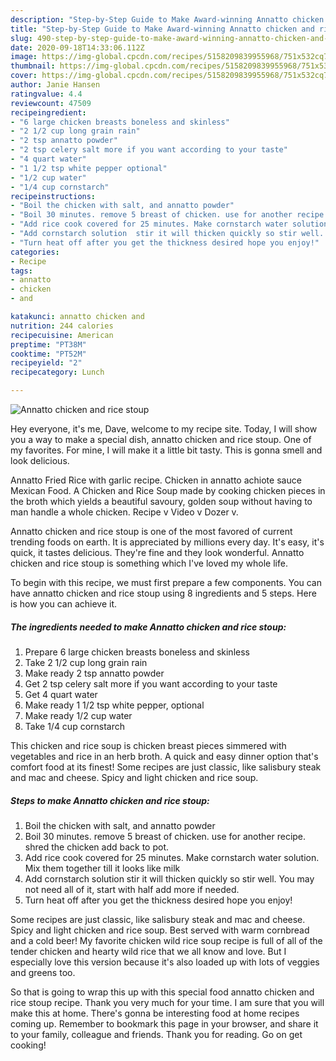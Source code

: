```yaml
---
description: "Step-by-Step Guide to Make Award-winning Annatto chicken and rice stoup"
title: "Step-by-Step Guide to Make Award-winning Annatto chicken and rice stoup"
slug: 490-step-by-step-guide-to-make-award-winning-annatto-chicken-and-rice-stoup
date: 2020-09-18T14:33:06.112Z
image: https://img-global.cpcdn.com/recipes/5158209839955968/751x532cq70/annatto-chicken-and-rice-stoup-recipe-main-photo.jpg
thumbnail: https://img-global.cpcdn.com/recipes/5158209839955968/751x532cq70/annatto-chicken-and-rice-stoup-recipe-main-photo.jpg
cover: https://img-global.cpcdn.com/recipes/5158209839955968/751x532cq70/annatto-chicken-and-rice-stoup-recipe-main-photo.jpg
author: Janie Hansen
ratingvalue: 4.4
reviewcount: 47509
recipeingredient:
- "6 large chicken breasts boneless and skinless"
- "2 1/2 cup long grain rain"
- "2 tsp annatto powder"
- "2 tsp celery salt more if you want according to your taste"
- "4 quart water"
- "1 1/2 tsp white pepper optional"
- "1/2 cup water"
- "1/4 cup cornstarch"
recipeinstructions:
- "Boil the chicken with salt, and annatto powder"
- "Boil 30 minutes. remove 5 breast of chicken. use for another recipe. shred the chicken add back to pot."
- "Add rice cook covered for 25 minutes. Make cornstarch water solution. Mix them together till it looks like milk"
- "Add cornstarch solution  stir it will thicken quickly so stir well. You may not need all of it, start with half add more if needed."
- "Turn heat off after you get the thickness desired hope you enjoy!"
categories:
- Recipe
tags:
- annatto
- chicken
- and

katakunci: annatto chicken and 
nutrition: 244 calories
recipecuisine: American
preptime: "PT38M"
cooktime: "PT52M"
recipeyield: "2"
recipecategory: Lunch

---
```



![Annatto chicken and rice stoup](https://img-global.cpcdn.com/recipes/5158209839955968/751x532cq70/annatto-chicken-and-rice-stoup-recipe-main-photo.jpg)

Hey everyone, it's me, Dave, welcome to my recipe site. Today, I will show you a way to make a special dish, annatto chicken and rice stoup. One of my favorites. For mine, I will make it a little bit tasty. This is gonna smell and look delicious.

Annatto Fried Rice with garlic recipe. Chicken in annatto achiote sauce Mexican Food. A Chicken and Rice Soup made by cooking chicken pieces in the broth which yields a beautiful savoury, golden soup without having to man handle a whole chicken. Recipe v Video v Dozer v.

Annatto chicken and rice stoup is one of the most favored of current trending foods on earth. It is appreciated by millions every day. It's easy, it's quick, it tastes delicious. They're fine and they look wonderful. Annatto chicken and rice stoup is something which I've loved my whole life.


To begin with this recipe, we must first prepare a few components. You can have annatto chicken and rice stoup using 8 ingredients and 5 steps. Here is how you can achieve it.

<!--inarticleads1-->

##### The ingredients needed to make Annatto chicken and rice stoup:

1. Prepare 6 large chicken breasts boneless and skinless
1. Take 2 1/2 cup long grain rain
1. Make ready 2 tsp annatto powder
1. Get 2 tsp celery salt more if you want according to your taste
1. Get 4 quart water
1. Make ready 1 1/2 tsp white pepper, optional
1. Make ready 1/2 cup water
1. Take 1/4 cup cornstarch


This chicken and rice soup is chicken breast pieces simmered with vegetables and rice in an herb broth. A quick and easy dinner option that&#39;s comfort food at its finest! Some recipes are just classic, like salisbury steak and mac and cheese. Spicy and light chicken and rice soup. 

<!--inarticleads2-->

##### Steps to make Annatto chicken and rice stoup:

1. Boil the chicken with salt, and annatto powder
1. Boil 30 minutes. remove 5 breast of chicken. use for another recipe. shred the chicken add back to pot.
1. Add rice cook covered for 25 minutes. Make cornstarch water solution. Mix them together till it looks like milk
1. Add cornstarch solution  stir it will thicken quickly so stir well. You may not need all of it, start with half add more if needed.
1. Turn heat off after you get the thickness desired hope you enjoy!


Some recipes are just classic, like salisbury steak and mac and cheese. Spicy and light chicken and rice soup. Best served with warm cornbread and a cold beer! My favorite chicken wild rice soup recipe is full of all of the tender chicken and hearty wild rice that we all know and love. But I especially love this version because it&#39;s also loaded up with lots of veggies and greens too. 

So that is going to wrap this up with this special food annatto chicken and rice stoup recipe. Thank you very much for your time. I am sure that you will make this at home. There's gonna be interesting food at home recipes coming up. Remember to bookmark this page in your browser, and share it to your family, colleague and friends. Thank you for reading. Go on get cooking!
